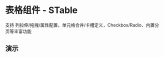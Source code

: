 # 表格组件 - STable

支持 列拉伸/拖拽/属性配置，单元格合并/卡槽定义，Checkbox/Radio、内置分页等丰富功能

<style lang="less" scoped>
[h3-container] {
  width: 100%;
  height: 0;
  position: relative;

  h3 {
    width: 100%;
    height: 0;
    margin: 0;
    padding: 0;
    border: none;
    overflow: hidden;
    position: absolute;
    top: 60px;
  }
}

h3 + table,
h3 ~ details > table {
  display: table;
  width: 100%;
}

h3 + table tr,
h3 ~ details > table tr {
  background-color: var(--vp-c-bg) !important;
}
</style>

<script setup lang="ts">
import Base from '@/library/table/Base.md'
import Merge from '@/library/table/Merge.md'
import Footer from '@/library/table/Footer.md'
import Sorter from '@/library/table/Sorter.md'
import Striped from '@/library/table/Striped.md'
import Sources from '@/library/table/Sources.md'
import CheckBox from '@/library/table/CheckBox.md'
import LoadData from '@/library/table/LoadData.md'
import DiffSize from '@/library/table/DiffSize.md'
import Ellipsis from '@/library/table/Ellipsis.md'
import Multiple from '@/library/table/Multiple.md'
import Expanded from '@/library/table/Expanded.md'
import EditTable from '@/library/table/EditTable.md'
import FixedTable from '@/library/table/FixedTable.md'
import CustomSlots from '@/library/table/CustomSlots.md'
import CheckboxTree from '@/library/table/CheckboxTree.md'
import FixedPageTable from '@/library/table/FixedPageTable.md'
</script>

## 演示

<div code-runner style="height: 466px">
  <div h3-container>
    <h3 id="基本用法">基本用法</h3>
  </div>
  <div style="padding: 1px;">
    <Base/>
  </div>
</div>

<div code-runner style="height: 653px">
  <div h3-container>
    <h3 id="带斑马纹表格">带斑马纹表格</h3>
  </div>
  <div style="padding: 1px;">
    <Striped/>
  </div>
</div>

<div code-runner style="height: 549px">
  <div h3-container>
    <h3 id="带总结栏表格">带总结栏表格</h3>
  </div>
  <div style="padding: 1px;">
    <Footer/>
  </div>
</div>

<div code-runner style="height: 599px">
  <div h3-container>
    <h3 id="表格卡槽自定义">表格卡槽自定义</h3>
  </div>
  <div style="padding: 1px;">
    <CustomSlots/>
  </div>
</div>

<div code-runner style="height: 654px">
  <div h3-container>
    <h3 id="远程加载数据">远程加载数据</h3>
  </div>
  <div style="padding: 1px;">
    <LoadData/>
  </div>
</div>

<div code-runner style="height: 945px">
  <div h3-container>
    <h3 id="表格列排序(多列)">表格列排序(多列)</h3>
  </div>
  <div style="padding: 1px;">
    <Sorter/>
  </div>
</div>

<div code-runner style="height: 682px">
  <div h3-container>
    <h3 id="不同尺寸的表格">不同尺寸的表格</h3>
  </div>
  <div style="padding: 1px;">
    <DiffSize/>
  </div>
</div>

<div code-runner style="height: 515px">
  <div h3-container>
    <h3 id="单元格自动省略">单元格自动省略</h3>
  </div>
  <div style="padding: 1px;">
    <Ellipsis/>
  </div>
</div>

<div code-runner style="height: 707px">
  <div h3-container>
    <h3 id="表格分组表头">表格分组表头</h3>
  </div>
  <div style="padding: 1px;">
    <Multiple/>
  </div>
</div>

<div code-runner style="height: 551px">
  <div h3-container>
    <h3 id="表格行/列合并">表格行/列合并</h3>
  </div>
  <div style="padding: 1px;">
    <Merge/>
  </div>
</div>

<div code-runner style="height: 570px">
  <div h3-container>
    <h3 id="表格数据源变更">表格数据源变更</h3>
  </div>
  <div style="padding: 1px;">
    <Sources/>
  </div>
</div>

<div code-runner style="height: 992px">
  <div h3-container>
    <h3 id="固定表头和某列">固定表头和某列</h3>
  </div>
  <div style="padding: 1px;">
    <FixedTable/>
  </div>
</div>

<div code-runner style="height: 956px">
  <div h3-container>
    <h3 id="随页面滚动固定表头">随页面滚动固定表头</h3>
  </div>
  <div style="padding: 1px;">
    <FixedPageTable/>
  </div>
</div>

<div code-runner style="height: 379px">
  <div h3-container>
    <h3 id="表格单元格编辑">表格单元格编辑</h3>
  </div>
  <div style="padding: 1px;">
    <EditTable/>
  </div>
</div>

<div code-runner style="height: 739px">
  <div h3-container>
    <h3 id="表格单选/多选">表格单选/多选</h3>
  </div>
  <div style="padding: 1px;">
    <CheckBox/>
  </div>
</div>

<div code-runner style="height: 1012px">
  <div h3-container>
    <h3 id="表格树形数据">表格树形数据</h3>
  </div>
  <div style="padding: 1px;">
    <CheckboxTree/>
  </div>
</div>

<div code-runner style="height: 651px">
  <div h3-container>
    <h3 id="表格行展开项">表格行展开项</h3>
  </div>
  <div style="padding: 1px;">
    <Expanded/>
  </div>
</div>
